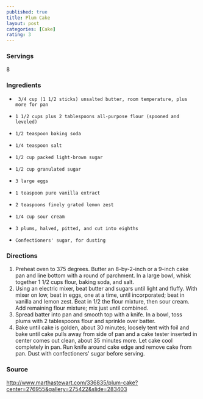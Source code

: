 ```yaml
---
published: true
title: Plum Cake
layout: post
categories: [Cake]
rating: 3
---
```

### Servings
8

### Ingredients
-      3/4 cup (1 1/2 sticks) unsalted butter, room temperature, plus more for pan
-     1 1/2 cups plus 2 tablespoons all-purpose flour (spooned and leveled)
-     1/2 teaspoon baking soda
-     1/4 teaspoon salt
-     1/2 cup packed light-brown sugar
-     1/2 cup granulated sugar
-     3 large eggs
-     1 teaspoon pure vanilla extract
-     2 teaspoons finely grated lemon zest
-     1/4 cup sour cream
-     3 plums, halved, pitted, and cut into eighths
-     Confectioners' sugar, for dusting


### Directions
1. Preheat oven to 375 degrees. Butter an 8-by-2-inch or a 9-inch cake pan and line bottom with a round of parchment. In a large bowl, whisk together 1 1/2 cups flour, baking soda, and salt.
2. Using an electric mixer, beat butter and sugars until light and fluffy. With mixer on low, beat in eggs, one at a time, until incorporated; beat in vanilla and lemon zest. Beat in 1/2 the flour mixture, then sour cream. Add remaining flour mixture; mix just until combined.
3. Spread batter into pan and smooth top with a knife. In a bowl, toss plums with 2 tablespoons flour and sprinkle over batter.
4. Bake until cake is golden, about 30 minutes; loosely tent with foil and bake until cake pulls away from side of pan and a cake tester inserted in center comes out clean, about 35 minutes more. Let cake cool completely in pan. Run knife around cake edge and remove cake from pan. Dust with confectioners' sugar before serving.

### Source
<a href="http://www.marthastewart.com/336835/plum-cake?center=276955&gallery=275422&slide=283403" target="new">http://www.marthastewart.com/336835/plum-cake?center=276955&gallery=275422&slide=283403</a>
